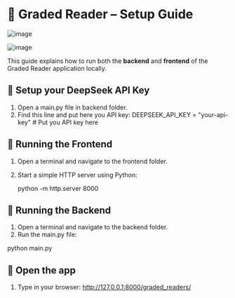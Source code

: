 # 📖 Graded Reader – Setup Guide


![image](https://github.com/user-attachments/assets/fd498497-21d7-4649-9808-cdcabb9dc8b9)

![image](https://github.com/user-attachments/assets/35bf3f33-e5ae-4ed7-a0e4-0d551b8f34ec)


This guide explains how to run both the **backend** and **frontend** of the Graded Reader application locally.

## 🚀 Setup your DeepSeek API Key

1. Open a main.py file in backend folder.
2. Find this line and put here you API key: DEEPSEEK_API_KEY = "your-api-key" # Put you API key here

## 🚀 Running the Frontend

1. Open a terminal and navigate to the frontend folder.
2. Start a simple HTTP server using Python:

   python -m http.server 8000
## 🚀 Running the Backend

1. Open a terminal and navigate to the backend folder.
2.  Run the main.py file:

   python main.py

## 🚀 Open the app
1. Type in your browser: http://127.0.0.1:8000/graded_readers/

   
